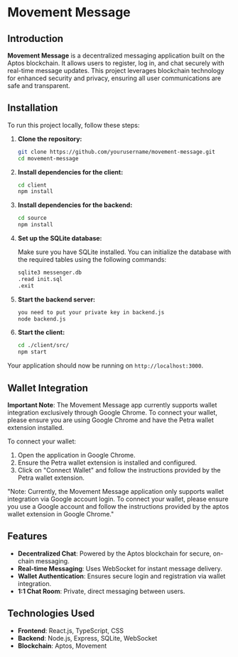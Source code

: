 # Movement Message

## Introduction

**Movement Message** is a decentralized messaging application built on the Aptos blockchain. It allows users to register, log in, and chat securely with real-time message updates. This project leverages blockchain technology for enhanced security and privacy, ensuring all user communications are safe and transparent.

## Installation

To run this project locally, follow these steps:

1. **Clone the repository:**

    ```bash
    git clone https://github.com/yourusername/movement-message.git
    cd movement-message
    ```

2. **Install dependencies for the client:**

    ```bash
    cd client
    npm install
    ```

3. **Install dependencies for the backend:**

    ```bash
    cd source
    npm install
    ```

4. **Set up the SQLite database:**

    Make sure you have SQLite installed. You can initialize the database with the required tables using the following commands:

    ```bash
    sqlite3 messenger.db
    .read init.sql
    .exit
    ```

5. **Start the backend server:**

    ```bash
    you need to put your private key in backend.js
    node backend.js
    ```

6. **Start the client:**

    ```bash
    cd ./client/src/
    npm start
    ```

Your application should now be running on `http://localhost:3000`.

## Wallet Integration

**Important Note**: The Movement Message app currently supports wallet integration exclusively through Google Chrome. To connect your wallet, please ensure you are using Google Chrome and have the Petra wallet extension installed.

To connect your wallet:

1. Open the application in Google Chrome.
2. Ensure the Petra wallet extension is installed and configured.
3. Click on "Connect Wallet" and follow the instructions provided by the Petra wallet extension.

"Note: Currently, the Movement Message application only supports wallet integration via Google account login. To connect your wallet, please ensure you use a Google account and follow the instructions provided by the aptos wallet extension in Google Chrome."

## Features

- **Decentralized Chat**: Powered by the Aptos blockchain for secure, on-chain messaging.
- **Real-time Messaging**: Uses WebSocket for instant message delivery.
- **Wallet Authentication**: Ensures secure login and registration via wallet integration.
- **1:1 Chat Room**: Private, direct messaging between users.

## Technologies Used

- **Frontend**: React.js, TypeScript, CSS
- **Backend**: Node.js, Express, SQLite, WebSocket
- **Blockchain**: Aptos, Movement
